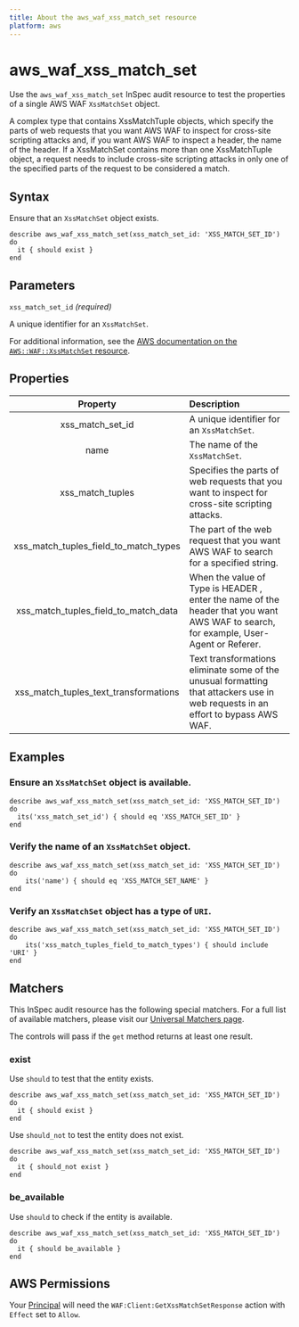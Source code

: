 ```yaml
---
title: About the aws_waf_xss_match_set resource
platform: aws
---
```


# aws_waf_xss_match_set

Use the `aws_waf_xss_match_set` InSpec audit resource to test the properties of a single AWS WAF `XssMatchSet` object.

A complex type that contains XssMatchTuple objects, which specify the parts of web requests that you want AWS WAF to inspect for cross-site scripting attacks and, if you want AWS WAF to inspect a header, the name of the header. If a XssMatchSet contains more than one XssMatchTuple object, a request needs to include cross-site scripting attacks in only one of the specified parts of the request to be considered a match.

## Syntax

Ensure that an `XssMatchSet` object exists.

    describe aws_waf_xss_match_set(xss_match_set_id: 'XSS_MATCH_SET_ID') do
      it { should exist }
    end

## Parameters

`xss_match_set_id` _(required)_

A unique identifier for an `XssMatchSet`.

For additional information, see the [AWS documentation on the `AWS::WAF::XssMatchSet` resource](https://docs.aws.amazon.com/AWSCloudFormation/latest/UserGuide/aws-resource-waf-xssmatchset.html).

## Properties

| Property | Description |
| :---: | :--- |
| xss_match_set_id | A unique identifier for an `XssMatchSet`. |
| name | The name of the `XssMatchSet`. |
| xss_match_tuples | Specifies the parts of web requests that you want to inspect for cross-site scripting attacks. |
| xss_match_tuples_field_to_match_types | The part of the web request that you want AWS WAF to search for a specified string. |
| xss_match_tuples_field_to_match_data | When the value of Type is HEADER , enter the name of the header that you want AWS WAF to search, for example, User-Agent or Referer. |
| xss_match_tuples_text_transformations | Text transformations eliminate some of the unusual formatting that attackers use in web requests in an effort to bypass AWS WAF. |

## Examples

### Ensure an `XssMatchSet` object is available.

    describe aws_waf_xss_match_set(xss_match_set_id: 'XSS_MATCH_SET_ID') do
      its('xss_match_set_id') { should eq 'XSS_MATCH_SET_ID' }
    end

### Verify the name of an `XssMatchSet` object.

    describe aws_waf_xss_match_set(xss_match_set_id: 'XSS_MATCH_SET_ID') do
        its('name') { should eq 'XSS_MATCH_SET_NAME' }
    end

### Verify an `XssMatchSet` object has a type of `URI`.

    describe aws_waf_xss_match_set(xss_match_set_id: 'XSS_MATCH_SET_ID') do
        its('xss_match_tuples_field_to_match_types') { should include 'URI' }
    end

## Matchers

This InSpec audit resource has the following special matchers. For a full list of available matchers, please visit our [Universal Matchers page](https://www.inspec.io/docs/reference/matchers/).

The controls will pass if the `get` method returns at least one result.

### exist

Use `should` to test that the entity exists.

    describe aws_waf_xss_match_set(xss_match_set_id: 'XSS_MATCH_SET_ID') do
      it { should exist }
    end

Use `should_not` to test the entity does not exist.

    describe aws_waf_xss_match_set(xss_match_set_id: 'XSS_MATCH_SET_ID') do
      it { should_not exist }
    end

### be_available

Use `should` to check if the entity is available.

    describe aws_waf_xss_match_set(xss_match_set_id: 'XSS_MATCH_SET_ID') do
      it { should be_available }
    end

## AWS Permissions

Your [Principal](https://docs.aws.amazon.com/IAM/latest/UserGuide/intro-structure.html#intro-structure-principal) will need the `WAF:Client:GetXssMatchSetResponse` action with `Effect` set to `Allow`.
